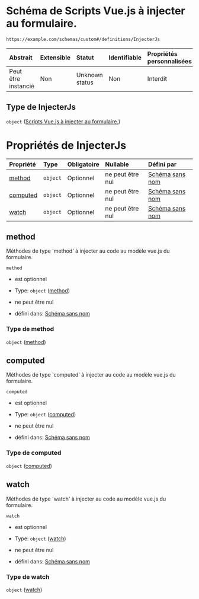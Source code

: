 # Schéma de Scripts Vue.js à injecter au formulaire.

```txt
https://example.com/schemas/custom#/definitions/InjecterJs
```



| Abstrait            | Extensible | Statut         | Identifiable | Propriétés personnalisées | Propriétés Additionnelles | Limites d'accès | Défini dans                                                                        |
| :------------------ | :--------- | :------------- | :----------- | :------------------------ | :------------------------ | :-------------- | :--------------------------------------------------------------------------------- |
| Peut être instancié | Non        | Unknown status | Non          | Interdit                  | Interdit                  | aucun           | [FRW.form.schema.json\*](../out/FRW.form.schema.json "ouvrir le schéma d'origine") |

## Type de InjecterJs

`object` ([Scripts Vue.js à injecter au formulaire.](frw-definitions-scripts-vuejs-à-injecter-au-formulaire.md))

# Propriétés de InjecterJs

| Propriété             | Type     | Obligatoire | Nullable         | Défini par                                                                                                                         |
| :-------------------- | :------- | :---------- | :--------------- | :--------------------------------------------------------------------------------------------------------------------------------- |
| [method](#method)     | `object` | Optionnel   | ne peut être nul | [Schéma sans nom](frw-definitions-nomfonction.md "https://example.com/schemas/custom#/definitions/InjecterJs/properties/method")   |
| [computed](#computed) | `object` | Optionnel   | ne peut être nul | [Schéma sans nom](frw-definitions-nomfonction.md "https://example.com/schemas/custom#/definitions/InjecterJs/properties/computed") |
| [watch](#watch)       | `object` | Optionnel   | ne peut être nul | [Schéma sans nom](frw-definitions-nomfonction.md "https://example.com/schemas/custom#/definitions/InjecterJs/properties/watch")    |

## method

Méthodes de type 'method' à injecter au code au modèle vue.js du formulaire.

`method`

*   est optionnel

*   Type: `object` ([method](frw-definitions-nomfonction.md))

*   ne peut être nul

*   défini dans: [Schéma sans nom](frw-definitions-nomfonction.md "https://example.com/schemas/custom#/definitions/InjecterJs/properties/method")

### Type de method

`object` ([method](frw-definitions-nomfonction.md))

## computed

Méthodes de type 'computed' à injecter au code au modèle vue.js du formulaire.

`computed`

*   est optionnel

*   Type: `object` ([computed](frw-definitions-nomfonction.md))

*   ne peut être nul

*   défini dans: [Schéma sans nom](frw-definitions-nomfonction.md "https://example.com/schemas/custom#/definitions/InjecterJs/properties/computed")

### Type de computed

`object` ([computed](frw-definitions-nomfonction.md))

## watch

Méthodes de type 'watch' à injecter au code au modèle vue.js du formulaire.

`watch`

*   est optionnel

*   Type: `object` ([watch](frw-definitions-nomfonction.md))

*   ne peut être nul

*   défini dans: [Schéma sans nom](frw-definitions-nomfonction.md "https://example.com/schemas/custom#/definitions/InjecterJs/properties/watch")

### Type de watch

`object` ([watch](frw-definitions-nomfonction.md))
